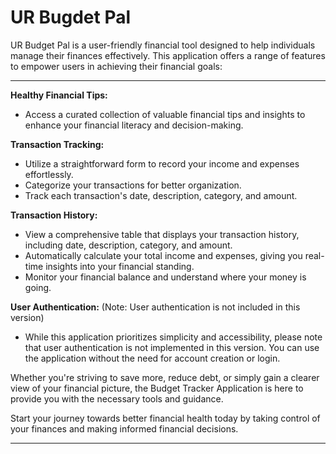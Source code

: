 # UR Bugdet Pal

UR Budget Pal is a user-friendly financial tool designed to help individuals manage their finances effectively. This application offers a range of features to empower users in achieving their financial goals:

---
**Healthy Financial Tips:**
- Access a curated collection of valuable financial tips and insights to enhance your financial literacy and decision-making.

**Transaction Tracking:**
- Utilize a straightforward form to record your income and expenses effortlessly.
- Categorize your transactions for better organization.
- Track each transaction's date, description, category, and amount.

**Transaction History:**
- View a comprehensive table that displays your transaction history, including date, description, category, and amount.
- Automatically calculate your total income and expenses, giving you real-time insights into your financial standing.
- Monitor your financial balance and understand where your money is going.

**User Authentication:** (Note: User authentication is not included in this version)
- While this application prioritizes simplicity and accessibility, please note that user authentication is not implemented in this version. You can use the application without the need for account creation or login.

Whether you're striving to save more, reduce debt, or simply gain a clearer view of your financial picture, the Budget Tracker Application is here to provide you with the necessary tools and guidance.

Start your journey towards better financial health today by taking control of your finances and making informed financial decisions.

---

